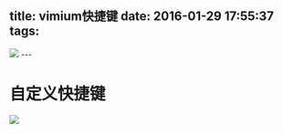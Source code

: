 title: vimium快捷键
date: 2016-01-29 17:55:37
tags:
---

![](http://ww2.sinaimg.cn/large/8a0ce11egw1f0gk9s8c26j20io0hdn0r.jpg)
                              ---
# 自定义快捷键
![](http://ww3.sinaimg.cn/large/8a0ce11egw1f0goycl6g0j20pf0dfjv3.jpg)
